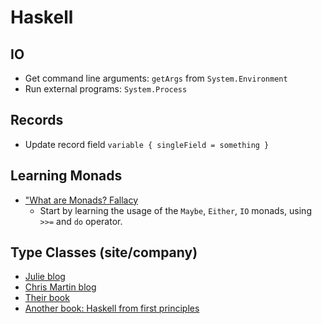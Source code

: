 # Haskell

## IO

- Get command line arguments: `getArgs` from `System.Environment`
- Run external programs: `System.Process`


## Records

- Update record field `variable { singleField = something }`


## Learning Monads

- ["What are Monads? Fallacy](https://two-wrongs.com/the-what-are-monads-fallacy)
    - Start by learning the usage of the `Maybe`, `Either`, `IO` monads,
      using `>>=` and `do` operator.

## Type Classes (site/company)

- [Julie blog](https://argumatronic.com/about.html)
- [Chris Martin blog](https://chris-martin.org/)
- [Their book](https://joyofhaskell.com/)
- [Another book: Haskell from first principles](https://www.goodreads.com/book/show/25587599-haskell-programming-from-first-principles)
